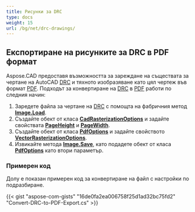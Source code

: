 ```yaml
---
title: Рисунки за DRC
type: docs
weight: 15
url: /bg/net/drc-drawings/
---
```


## **Експортиране на рисунките за DRC в PDF формат**

Aspose.CAD предоставя възможността за зареждане на съществата за чертане на AutoCAD [DRC](https://docs.fileformat.com/3d/drc/) и тяхното изобразяване като цял чертеж във формат [PDF](https://docs.fileformat.com/pdf/). Подходът за конвертиране на [DRC](https://docs.fileformat.com/3d/drc/) в [PDF](https://docs.fileformat.com/pdf/) работи по следния начин:

1. Заредете файла за чертане на [DRC](https://docs.fileformat.com/3d/drc/) с помощта на фабричния метод [**Image.Load**](https://reference.aspose.com/cad/net/aspose.cad.image/load/methods/2).
1. Създайте обект от класа [**CadRasterizationOptions**](https://reference.aspose.com/cad/net/aspose.cad.imageoptions/cadrasterizationoptions) и задайте свойствата [**PageHeight**](https://reference.aspose.com/cad/net/aspose.cad.imageoptions/vectorrasterizationoptions/properties/pageheight) и [**PageWidth**](https://reference.aspose.com/cad/net/aspose.cad.imageoptions/vectorrasterizationoptions/properties/pagewidth).
1. Създайте обект от класа [**PdfOptions**](https://reference.aspose.com/cad/net/aspose.cad.imageoptions/pdfoptions) и задайте свойството [**VectorRasterizationOptions**](https://reference.aspose.com/cad/net/aspose.cad.imageoptions/vectorrasterizationoptions).
1. Извикайте метода [**Image.Save**](https://reference.aspose.com/cad/net/aspose.cad/image/methods/save/index), като подадете обект от класа [**PdfOptions**](https://reference.aspose.com/cad/net/aspose.cad.imageoptions/pdfoptions) като втори параметър.

### Примерен код

Долу е показан примерен код за конвертиране на файл с настройки по подразбиране.


{{< gist "aspose-com-gists" "16de0fa2ea006758f25d1ad32bc75fd2" "Convert-DRC-to-PDF-Export.cs" >}}
